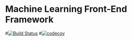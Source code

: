 # Machine Learning Front-End Framework
#[![Build Status](https://travis-ci.com/SD-Group-11/ml-frontend.svg?branch=main)](https://travis-ci.com/SD-Group-11/ml-frontend)
#[![codecov](https://codecov.io/gh/SD-Group-11/ml-frontend/branch/djoser-rehash/graph/badge.svg?token=VQH1ZCV2HT)](https://codecov.io/gh/SD-Group-11/ml-frontend)
